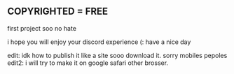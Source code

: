 COPYRIGHTED = FREE
------------------------------------------------------------------------------

first project soo no hate

i hope you will enjoy your discord experience (:
have a nice day


edit: idk how to publish it like a site sooo download it. sorry mobiles pepoles
edit2: i will try to make it on google safari other brosser.
